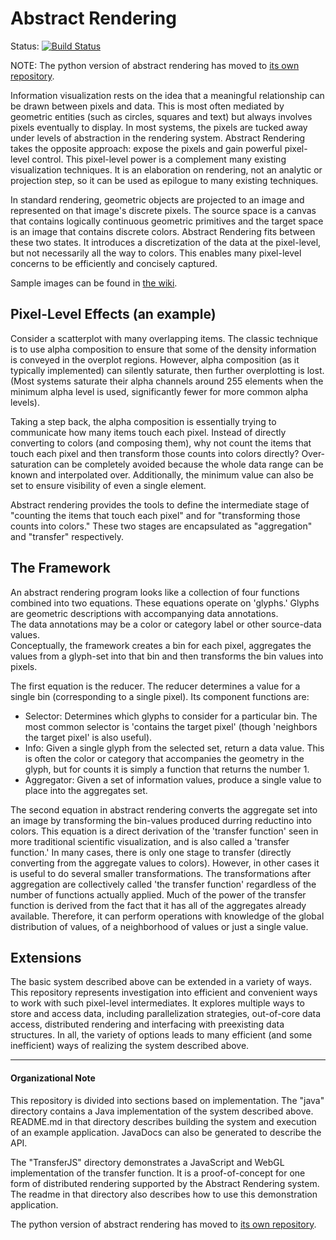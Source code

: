 Abstract Rendering
======

Status: [![Build Status](https://travis-ci.org/JosephCottam/AbstractRendering.svg?branch=master)](https://travis-ci.org/JosephCottam/AbstractRendering)

NOTE: The python version of abstract rendering has moved to 
[its own repository](https://github.com/ContinuumIO/abstract_rendering).

Information visualization rests on the idea that a meaningful relationship
can be drawn between pixels and data.  This is most often mediated by
geometric entities (such as circles, squares and text) but always involves
pixels eventually to display.  In most systems, the pixels are tucked away
under levels of abstraction in the rendering system.  Abstract Rendering
takes the opposite approach: expose the pixels and gain powerful pixel-level
control.  This pixel-level power is a complement many existing visualization
techniques.  It is an elaboration on rendering, not an analytic or projection step,
so it can be used as epilogue to many existing techniques.


In standard rendering, geometric objects are projected to an image and 
represented on that image's discrete pixels.  The source space is a
canvas that contains logically continuous geometric primitives 
and the target space is an image that contains discrete colors.
Abstract Rendering fits between these two states.  It introduces
a discretization of the data at the pixel-level, but not necessarily all
the way to colors.  This enables many pixel-level concerns to be efficiently 
and concisely captured.

Sample images can be found in [the wiki](https://github.com/JosephCottam/AbstractRendering/wiki).



Pixel-Level Effects (an example)
-----------

Consider a scatterplot with many overlapping items.
The classic technique is to use alpha composition to ensure that some
of the density information is conveyed in the overplot regions.
However, alpha composition (as it typically implemented) can silently saturate,
then further overplotting is lost.  (Most systems saturate their alpha channels
around 255 elements when the minimum alpha level is used, significantly fewer
for more common alpha levels).

Taking a step back, the alpha composition is essentially trying to communicate
how many items touch each pixel.  Instead of directly converting to colors
(and composing them), why not count the items that touch each pixel and then transform those counts into
colors directly?  Over-saturation can be completely avoided because the whole
data range can be known and interpolated over.  Additionally, the minimum
value can also be set to ensure visibility of even a single element.

Abstract rendering provides the tools to define the intermediate stage
of "counting the items that touch each pixel" and for "transforming those counts into colors."
These two stages are encapsulated as "aggregation" and "transfer" respectively.

The Framework
---------

An abstract rendering program looks like a collection of four functions combined into two equations.
These equations operate on 'glyphs.'
Glyphs are geometric descriptions with accompanying data annotations.  
The data annotations may be a color or category label or other source-data values.  
Conceptually, the framework creates a bin for each pixel, aggregates the values from a
 glyph-set into that bin and then transforms the bin values into pixels.

The first equation is the reducer.
The reducer determines a value for a single bin (corresponding to a single pixel).
Its component functions are:
* Selector: Determines which glyphs to consider for a particular bin.  The most common
  selector is 'contains the target pixel' (though 'neighbors the target pixel' is also useful).
* Info: Given a single glyph from the selected set, return a data value.
  This is often the color or category that accompanies the geometry in the glyph, 
  but for counts it is simply a function that returns the number 1.
* Aggregator: Given a set of information values, produce a single value to place into the aggregates set.


The second equation in abstract rendering converts the aggregate set into
an image by transforming the bin-values produced durring reductino into colors.
This equation is a direct derivation of the 'transfer function' seen in 
more traditional scientific visualization, and is also called a 'transfer function.'
In many cases, there is only one stage to transfer (directly converting from the
 aggregate values to colors).  However, in other cases it is useful to do several
 smaller transformations.  The transformations after aggregation are collectively 
 called 'the transfer function' regardless of the number of functions actually applied. 
Much of the power of the transfer function is derived from the fact that it has all of the 
aggregates already available.  Therefore, it can perform operations
with knowledge of the global distribution of values, of a neighborhood of values
or just a single value.


Extensions
--------

The basic system described above can be extended in a variety of ways.
This repository represents investigation into efficient and
convenient ways to work with such pixel-level intermediates.
It explores multiple ways to store and access data, including
parallelization strategies, out-of-core data access, distributed rendering
and interfacing with preexisting data structures.  In all, the variety of options
leads to many efficient (and some inefficient) ways of realizing the
system described above.


----------
#### Organizational Note

This repository is divided into sections based on implementation.  The "java" directory
contains a Java implementation of the system described above.  README.md in that directory
describes building the system and execution of an example application.  JavaDocs
can also be generated to describe the API.

The "TransferJS" directory demonstrates a JavaScript and WebGL implementation of 
the transfer function.  It is a proof-of-concept for one form of distributed
rendering supported by the Abstract Rendering system.  The readme in that directory
also describes how to use this demonstration application.

The python version of abstract rendering has moved to 
[its own repository](https://github.com/ContinuumIO/abstract_rendering).


